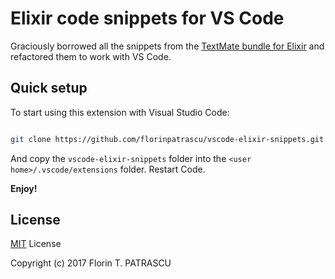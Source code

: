 # Elixir code snippets for VS Code

Graciously borrowed all the snippets from the [TextMate bundle for Elixir](https://github.com/elixir-editors/elixir-tmbundle) and refactored them to work with VS Code.

## Quick setup

To start using this extension with Visual Studio Code:

```sh

git clone https://github.com/florinpatrascu/vscode-elixir-snippets.git
```

And copy the `vscode-elixir-snippets` folder into the `<user home>/.vscode/extensions` folder. Restart Code.

**Enjoy!**

## License

[MIT](LICENSE) License

Copyright (c) 2017 Florin T. PATRASCU
